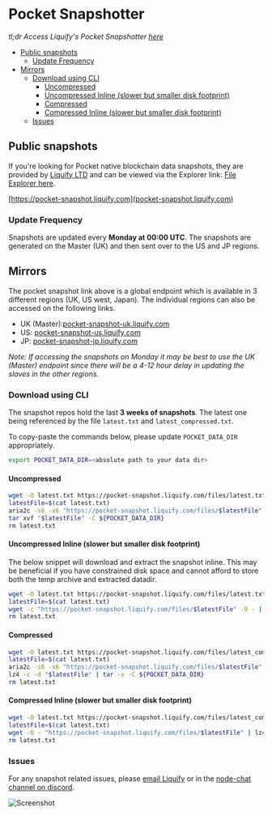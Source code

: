# Pocket Snapshotter <!-- omit in toc -->

_tl;dr Access Liquify's Pocket Snapshotter [here](https://github.com/liquify-validation/pocket-snapshotter)_

- [Public snapshots](#public-snapshots)
  - [Update Frequency](#update-frequency)
- [Mirrors](#mirrors)
  - [Download using CLI](#download-using-cli)
    - [Uncompressed](#uncompressed)
    - [Uncompressed Inline (slower but smaller disk footprint)](#uncompressed-inline-slower-but-smaller-disk-footprint)
    - [Compressed](#compressed)
    - [Compressed Inline (slower but smaller disk footprint)](#compressed-inline-slower-but-smaller-disk-footprint)
  - [Issues](#issues)

## Public snapshots

If you're looking for Pocket native blockchain data snapshots, they are provided by [Liquify LTD](https://www.liquify.io/) and can be viewed via the Explorer link: [File Explorer here](https://pocket-snapshot.liquify.com).

[https://pocket-snapshot.liquify.com](pocket-snapshot.liquify.com)

### Update Frequency

Snapshots are updated every **Monday at 00:00 UTC**. The snapshots are generated on the Master (UK) and then sent over to the US and JP regions.

## Mirrors

The pocket snapshot link above is a global endpoint which is available in 3 different regions (UK, US west, Japan). The individual regions can also be accessed on the following links.

- UK (Master):[pocket-snapshot-uk.liquify.com](https://pocket-snapshot-uk.liquify.com)
- US: [pocket-snapshot-us.liquify.com](https://pocket-snapshot-us.liquify.com)
- JP: [pocket-snapshot-jp.liquify.com](https://pocket-snapshot-jp.liquify.com)

_Note: If accessing the snapshots on Monday it may be best to use the UK (Master) endpoint since there will be a 4-12 hour delay in updating the slaves in the other regions._

### Download using CLI

The snapshot repos hold the last **3 weeks of snapshots**. The latest one being referenced by the file `latest.txt` and `latest_compressed.txt`.

To copy-paste the commands below, please update `POCKET_DATA_DIR` appropriately.

```bash
export POCKET_DATA_DIR=<absolute path to your data dir>
```

#### Uncompressed

```bash
wget -O latest.txt https://pocket-snapshot.liquify.com/files/latest.txt
latestFile=$(cat latest.txt)
aria2c -s6 -x6 "https://pocket-snapshot.liquify.com/files/$latestFile"
tar xvf "$latestFile" -C ${POCKET_DATA_DIR}
rm latest.txt
```

#### Uncompressed Inline (slower but smaller disk footprint)

The below snippet will download and extract the snapshot inline. This may be beneficial if you have constrained disk space and cannot afford to store both the temp archive and extracted datadir.

```bash
wget -O latest.txt https://pocket-snapshot.liquify.com/files/latest.txt
latestFile=$(cat latest.txt)
wget -c "https://pocket-snapshot.liquify.com/files/$latestFile" -O - | sudo tar -xv -C {POCKET_DATA_DIR}
rm latest.txt
```

#### Compressed

```bash
wget -O latest.txt https://pocket-snapshot.liquify.com/files/latest_compressed.txt
latestFile=$(cat latest.txt)
aria2c -s6 -x6 "https://pocket-snapshot.liquify.com/files/$latestFile"
lz4 -c -d "$latestFile" | tar -x -C ${POCKET_DATA_DIR}
rm latest.txt
```

#### Compressed Inline (slower but smaller disk footprint)

```bash
wget -O latest.txt https://pocket-snapshot.liquify.com/files/latest_compressed.txt
latestFile=$(cat latest.txt)
wget -O - "https://pocket-snapshot.liquify.com/files/$latestFile" | lz4 -d - | tar -xv -C {POCKET_DATA_DIR}
rm latest.txt
```

### Issues

For any snapshot related issues, please [email Liquify](mailto:contact@liquify.io) or in the [node-chat channel on discord](https://discordapp.com/channels/553741558869131266/564836328202567725).

![Screenshot](https://github.com/pokt-network/pocket-core/assets/1892194/079b8dc5-4536-46b9-be69-7ae6b162c883)

